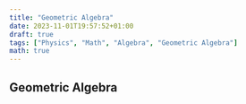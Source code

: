 ```yaml
---
title: "Geometric Algebra"
date: 2023-11-01T19:57:52+01:00
draft: true
tags: ["Physics", "Math", "Algebra", "Geometric Algebra"]
math: true
---
```


## Geometric Algebra
